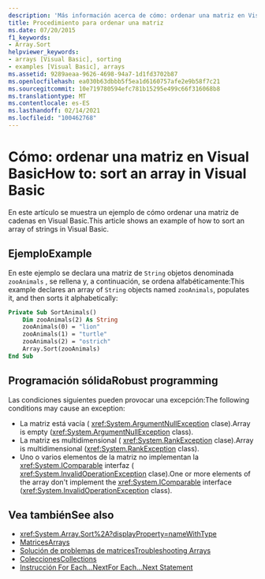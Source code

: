 ```yaml
---
description: 'Más información acerca de cómo: ordenar una matriz en Visual Basic'
title: Procedimiento para ordenar una matriz
ms.date: 07/20/2015
f1_keywords:
- Array.Sort
helpviewer_keywords:
- arrays [Visual Basic], sorting
- examples [Visual Basic], arrays
ms.assetid: 9289aeaa-9626-4698-94a7-1d1fd3702b87
ms.openlocfilehash: ea030b63dbbb5f5ea1d6160757afe2e9b58f7c21
ms.sourcegitcommit: 10e719780594efc781b15295e499c66f316068b8
ms.translationtype: MT
ms.contentlocale: es-ES
ms.lasthandoff: 02/14/2021
ms.locfileid: "100462768"
---
```

# <a name="how-to-sort-an-array-in-visual-basic"></a><span data-ttu-id="bd5e1-103">Cómo: ordenar una matriz en Visual Basic</span><span class="sxs-lookup"><span data-stu-id="bd5e1-103">How to: sort an array in Visual Basic</span></span>

<span data-ttu-id="bd5e1-104">En este artículo se muestra un ejemplo de cómo ordenar una matriz de cadenas en Visual Basic.</span><span class="sxs-lookup"><span data-stu-id="bd5e1-104">This article shows an example of how to sort an array of strings in Visual Basic.</span></span>

## <a name="example"></a><span data-ttu-id="bd5e1-105">Ejemplo</span><span class="sxs-lookup"><span data-stu-id="bd5e1-105">Example</span></span>

<span data-ttu-id="bd5e1-106">En este ejemplo se declara una matriz de `String` objetos denominada `zooAnimals` , se rellena y, a continuación, se ordena alfabéticamente:</span><span class="sxs-lookup"><span data-stu-id="bd5e1-106">This example declares an array of `String` objects named `zooAnimals`, populates it, and then sorts it alphabetically:</span></span>
  
```vb
Private Sub SortAnimals()
    Dim zooAnimals(2) As String
    zooAnimals(0) = "lion"
    zooAnimals(1) = "turtle"
    zooAnimals(2) = "ostrich"
    Array.Sort(zooAnimals)
End Sub
```

## <a name="robust-programming"></a><span data-ttu-id="bd5e1-107">Programación sólida</span><span class="sxs-lookup"><span data-stu-id="bd5e1-107">Robust programming</span></span>

<span data-ttu-id="bd5e1-108">Las condiciones siguientes pueden provocar una excepción:</span><span class="sxs-lookup"><span data-stu-id="bd5e1-108">The following conditions may cause an exception:</span></span>

- <span data-ttu-id="bd5e1-109">La matriz está vacía ( <xref:System.ArgumentNullException> clase).</span><span class="sxs-lookup"><span data-stu-id="bd5e1-109">Array is empty (<xref:System.ArgumentNullException> class).</span></span>
- <span data-ttu-id="bd5e1-110">La matriz es multidimensional ( <xref:System.RankException> clase).</span><span class="sxs-lookup"><span data-stu-id="bd5e1-110">Array is multidimensional (<xref:System.RankException> class).</span></span>
- <span data-ttu-id="bd5e1-111">Uno o varios elementos de la matriz no implementan la <xref:System.IComparable> interfaz ( <xref:System.InvalidOperationException> clase).</span><span class="sxs-lookup"><span data-stu-id="bd5e1-111">One or more elements of the array don't implement the <xref:System.IComparable> interface (<xref:System.InvalidOperationException> class).</span></span>

## <a name="see-also"></a><span data-ttu-id="bd5e1-112">Vea también</span><span class="sxs-lookup"><span data-stu-id="bd5e1-112">See also</span></span>

- <xref:System.Array.Sort%2A?displayProperty=nameWithType>
- [<span data-ttu-id="bd5e1-113">Matrices</span><span class="sxs-lookup"><span data-stu-id="bd5e1-113">Arrays</span></span>](index.md)
- [<span data-ttu-id="bd5e1-114">Solución de problemas de matrices</span><span class="sxs-lookup"><span data-stu-id="bd5e1-114">Troubleshooting Arrays</span></span>](troubleshooting-arrays.md)
- [<span data-ttu-id="bd5e1-115">Colecciones</span><span class="sxs-lookup"><span data-stu-id="bd5e1-115">Collections</span></span>](../../concepts/collections.md)
- [<span data-ttu-id="bd5e1-116">Instrucción For Each...Next</span><span class="sxs-lookup"><span data-stu-id="bd5e1-116">For Each...Next Statement</span></span>](../../../language-reference/statements/for-each-next-statement.md)
